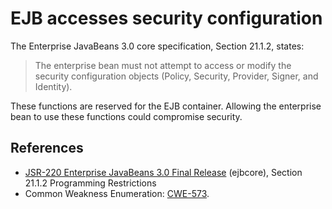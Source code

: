 # EJB accesses security configuration
The Enterprise JavaBeans 3.0 core specification, Section 21.1.2, states:

> The enterprise bean must not attempt to access or modify the security configuration objects (Policy, Security, Provider, Signer, and Identity).

These functions are reserved for the EJB container. Allowing the enterprise bean to use these functions could compromise security.


## References
* [ JSR-220 Enterprise JavaBeans 3.0 Final Release](http://jcp.org/aboutJava/communityprocess/final/jsr220/index.html) (ejbcore), Section 21.1.2 Programming Restrictions
* Common Weakness Enumeration: [CWE-573](https://cwe.mitre.org/data/definitions/573.html).
